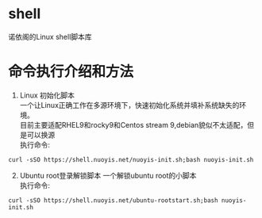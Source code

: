 # shell
诺依阁的Linux shell脚本库

# 命令执行介绍和方法  
1. Linux 初始化脚本  
一个让Linux正确工作在多源环境下，快速初始化系统并填补系统缺失的环境。  
目前主要适配RHEL9和rocky9和Centos stream 9,debian貌似不太适配，但是可以换源  
执行命令:  
```
curl -sSO https://shell.nuoyis.net/nuoyis-init.sh;bash nuoyis-init.sh
```
2. Ubuntu root登录解锁脚本
一个解锁ubuntu root的小脚本  
执行命令:
```
curl -sSO https://shell.nuoyis.net/ubuntu-rootstart.sh;bash nuoyis-init.sh
```
